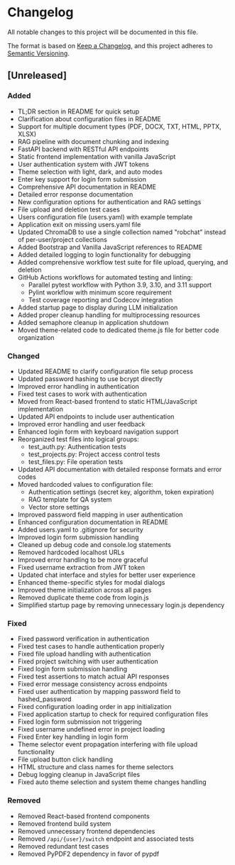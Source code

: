 # Changelog

All notable changes to this project will be documented in this file.

The format is based on [Keep a Changelog](https://keepachangelog.com/en/1.0.0/),
and this project adheres to [Semantic Versioning](https://semver.org/spec/v2.0.0.html).

## [Unreleased]

### Added
- TL;DR section in README for quick setup
- Clarification about configuration files in README
- Support for multiple document types (PDF, DOCX, TXT, HTML, PPTX, XLSX)
- RAG pipeline with document chunking and indexing
- FastAPI backend with RESTful API endpoints
- Static frontend implementation with vanilla JavaScript
- User authentication system with JWT tokens
- Theme selection with light, dark, and auto modes
- Enter key support for login form submission
- Comprehensive API documentation in README
- Detailed error response documentation
- New configuration options for authentication and RAG settings
- File upload and deletion test cases
- Users configuration file (users.yaml) with example template
- Application exit on missing users.yaml file
- Updated ChromaDB to use a single collection named "robchat" instead of per-user/project collections
- Added Bootstrap and Vanilla JavaScript references to README
- Added detailed logging to login functionality for debugging
- Added comprehensive workflow test suite for file upload, querying, and deletion
- GitHub Actions workflows for automated testing and linting:
  - Parallel pytest workflow with Python 3.9, 3.10, and 3.11 support
  - Pylint workflow with minimum score requirement
  - Test coverage reporting and Codecov integration
- Added startup page to display during LLM initialization
- Added proper cleanup handling for multiprocessing resources
- Added semaphore cleanup in application shutdown
- Moved theme-related code to dedicated theme.js file for better code organization

### Changed
- Updated README to clarify configuration file setup process
- Updated password hashing to use bcrypt directly
- Improved error handling in authentication
- Fixed test cases to work with authentication
- Moved from React-based frontend to static HTML/JavaScript implementation
- Updated API endpoints to include user authentication
- Improved error handling and user feedback
- Enhanced login form with keyboard navigation support
- Reorganized test files into logical groups:
  - test_auth.py: Authentication tests
  - test_projects.py: Project access control tests
  - test_files.py: File operation tests
- Updated API documentation with detailed response formats and error codes
- Moved hardcoded values to configuration file:
  - Authentication settings (secret key, algorithm, token expiration)
  - RAG template for QA system
  - Vector store settings
- Improved password field mapping in user authentication
- Enhanced configuration documentation in README
- Added users.yaml to .gitignore for security
- Improved login form submission handling
- Cleaned up debug code and console.log statements
- Removed hardcoded localhost URLs
- Improved error handling to be more graceful
- Fixed username extraction from JWT token
- Updated chat interface and styles for better user experience
- Enhanced theme-specific styles for modal dialogs
- Improved theme initialization across all pages
- Removed duplicate theme code from login.js
- Simplified startup page by removing unnecessary login.js dependency

### Fixed
- Fixed password verification in authentication
- Fixed test cases to handle authentication properly
- Fixed file upload handling with authentication
- Fixed project switching with user authentication
- Fixed login form submission handling
- Fixed test assertions to match actual API responses
- Fixed error message consistency across endpoints
- Fixed user authentication by mapping password field to hashed_password
- Fixed configuration loading order in app initialization
- Fixed application startup to check for required configuration files
- Fixed login form submission not triggering
- Fixed username undefined error in project loading
- Fixed Enter key handling in login form
- Theme selector event propagation interfering with file upload functionality
- File upload button click handling
- HTML structure and class names for theme selectors
- Debug logging cleanup in JavaScript files
- Fixed auto theme selection and system theme changes handling

### Removed
- Removed React-based frontend components
- Removed frontend build system
- Removed unnecessary frontend dependencies
- Removed `/api/{user}/switch` endpoint and associated tests
- Removed redundant test cases
- Removed PyPDF2 dependency in favor of pypdf 